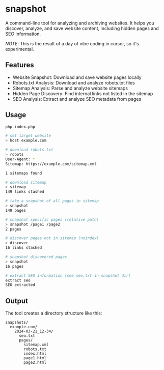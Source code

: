 # snapshot

A command-line tool for analyzing and archiving websites. It helps you discover, analyze, and save website content, including hidden pages and SEO information.

_NOTE_: This is the result of a day of vibe coding in cursor, so it's experimental.

## Features

- Website Snapshot: Download and save website pages locally
- Robots.txt Analysis: Download and analyze robots.txt files
- Sitemap Analysis: Parse and analyze website sitemaps
- Hidden Page Discovery: Find internal links not listed in the sitemap
- SEO Analysis: Extract and analyze SEO metadata from pages

## Usage

```bash
php index.php

# set target website
> host example.com

# download robots.txt
> robots
User-Agent: *
Sitemap: https://example.com/sitemap.xml

1 sitemaps found

# download sitemap
> sitemap
149 links stashed

# take a snapshot of all pages in sitemap
> snapshot
149 pages

# snapshot specific pages (relative path)
> snapshot /page1 /page2
2 pages

# discover pages not in sitemap (noindex)
> discover
16 links stashed

# snapshot discovered pages
> snapshot
16 pages

# extract SEO information (see seo.txt in snapshot dir)
extract seo
SEO extracted
```

## Output

The tool creates a directory structure like this:
```
snapshots/
  example.com/
    2024-03-21_12-34/
      seo.txt
      pages/
        sitemap.xml
        robots.txt
        index.html
        page1.html
        page2.html
```
